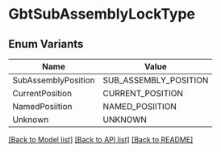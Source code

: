 # GbtSubAssemblyLockType

## Enum Variants

| Name | Value |
|---- | -----|
| SubAssemblyPosition | SUB_ASSEMBLY_POSITION |
| CurrentPosition | CURRENT_POSITION |
| NamedPosiition | NAMED_POSIITION |
| Unknown | UNKNOWN |


[[Back to Model list]](../README.md#documentation-for-models) [[Back to API list]](../README.md#documentation-for-api-endpoints) [[Back to README]](../README.md)


